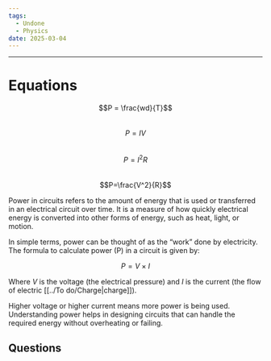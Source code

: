 ```yaml
---
tags:
  - Undone
  - Physics
date: 2025-03-04
---
```

---  
# Equations  
$$P = \frac{wd}{T}$$  
$$P=IV$$  
$$P=I^2R$$  
$$P=\frac{V^2}{R}$$  
  
Power in circuits refers to the amount of energy that is used or transferred in an electrical circuit over time. It is a measure of how quickly electrical energy is converted into other forms of energy, such as heat, light, or motion.   
  
In simple terms, power can be thought of as the “work” done by electricity. The formula to calculate power (P) in a circuit is given by:  
  
$$ P = V \times I $$  
  
Where $V$ is the voltage (the electrical pressure) and $I$ is the current (the flow of electric [[../To do/Charge|charge]]).   
  
Higher voltage or higher current means more power is being used. Understanding power helps in designing circuits that can handle the required energy without overheating or failing.  
  
## Questions  
